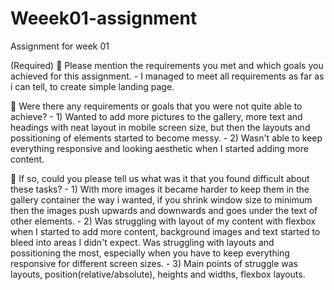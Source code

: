 # Weeek01-assignment
Assignment for week 01


(Required)
🎯 Please mention the requirements you met and which goals you achieved for this assignment.
    - I managed to meet all requirements as far as i can tell, to create simple landing page.


🎯 Were there any requirements or goals that you were not quite able to achieve?
    - 1) Wanted to add more pictures to the gallery, more text and headings with neat layout in mobile screen size, but then the layouts and possitioning of elements started to become messy.
    - 2) Wasn't able to keep everything responsive and looking aesthetic when I started adding more content.


🎯 If so, could you please tell us what was it that you found difficult about these tasks?
    - 1) With more images it became harder to keep them in the gallery container the way i wanted, if you shrink window size to minimum then the images push upwards and downwards and goes under the text of other elements. 
    - 2) Was struggling with layout of my content with flexbox when I started to add more content, background images and text started to bleed into areas I didn't expect. Was struggling with layouts and possitioning the most, especially when you have to keep everything responsive for different screen sizes. 
    - 3) Main points of struggle was layouts, position(relative/absolute), heights and widths, flexbox layouts.
